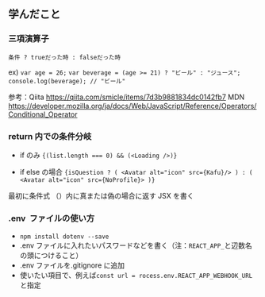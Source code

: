 ## 学んだこと

### 三項演算子

`条件 ? trueだった時 : falseだった時`

ex)
`var age = 26;`
`var beverage = (age >= 21) ? "ビール" : "ジュース";`
`console.log(beverage); // "ビール"`

参考：Qiita https://qiita.com/smicle/items/7d3b9881834dc0142fb7
MDN https://developer.mozilla.org/ja/docs/Web/JavaScript/Reference/Operators/Conditional_Operator

### return 内での条件分岐

- if のみ
  `{(list.length === 0) && (<Loading />)}`

- if else の場合
  `{isQuestion ? ( <Avatar alt="icon" src={Kafu}/> ) : ( <Avatar alt="icon" src={NoProfile}> )}`

最初に条件式
（）内に真または偽の場合に返す JSX を書く

### .env  ファイルの使い方

- `npm install dotenv --save`
- .env ファイルに入れたいパスワードなどを書く（注：`REACT_APP_`と辺数名の頭につけること）
- .env ファイルを.gitignore に追加
- 使いたい項目で、例えば`const url = rocess.env.REACT_APP_WEBHOOK_URL`と指定
